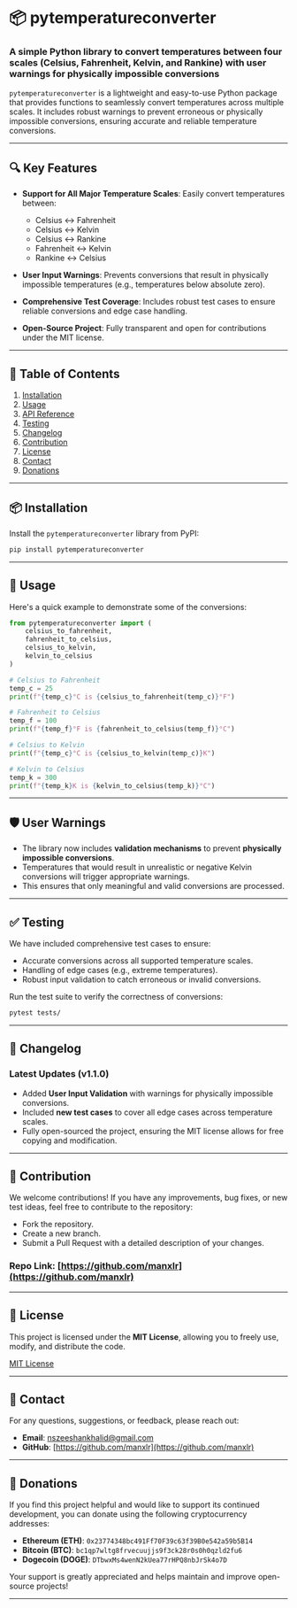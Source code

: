 
# 📦 pytemperatureconverter

### A simple Python library to convert temperatures between four scales (Celsius, Fahrenheit, Kelvin, and Rankine) with user warnings for physically impossible conversions

`pytemperatureconverter` is a lightweight and easy-to-use Python package that provides functions to seamlessly convert temperatures across multiple scales. It includes robust warnings to prevent erroneous or physically impossible conversions, ensuring accurate and reliable temperature conversions.

---

## 🔍 **Key Features**

- **Support for All Major Temperature Scales**: Easily convert temperatures between:
  - Celsius ↔ Fahrenheit  
  - Celsius ↔ Kelvin  
  - Celsius ↔ Rankine  
  - Fahrenheit ↔ Kelvin  
  - Rankine ↔ Celsius  

- **User Input Warnings**: Prevents conversions that result in physically impossible temperatures (e.g., temperatures below absolute zero).
  
- **Comprehensive Test Coverage**: Includes robust test cases to ensure reliable conversions and edge case handling.

- **Open-Source Project**: Fully transparent and open for contributions under the MIT license.

---

## 📝 **Table of Contents**
1. [Installation](#installation)
2. [Usage](#usage)
3. [API Reference](#api-reference)
4. [Testing](#testing)
5. [Changelog](#changelog)
6. [Contribution](#contribution)
7. [License](#license)
8. [Contact](#contact)
9. [Donations](#donations)

---

## 📦 **Installation**

Install the `pytemperatureconverter` library from PyPI:

```bash
pip install pytemperatureconverter
```

---

## 🚀 **Usage**

Here's a quick example to demonstrate some of the conversions:

```python
from pytemperatureconverter import (
    celsius_to_fahrenheit,
    fahrenheit_to_celsius,
    celsius_to_kelvin,
    kelvin_to_celsius
)

# Celsius to Fahrenheit
temp_c = 25
print(f"{temp_c}°C is {celsius_to_fahrenheit(temp_c)}°F")

# Fahrenheit to Celsius
temp_f = 100
print(f"{temp_f}°F is {fahrenheit_to_celsius(temp_f)}°C")

# Celsius to Kelvin
print(f"{temp_c}°C is {celsius_to_kelvin(temp_c)}K")

# Kelvin to Celsius
temp_k = 300
print(f"{temp_k}K is {kelvin_to_celsius(temp_k)}°C")
```

---

## 🛡️ **User Warnings**

- The library now includes **validation mechanisms** to prevent **physically impossible conversions**.
- Temperatures that would result in unrealistic or negative Kelvin conversions will trigger appropriate warnings.
- This ensures that only meaningful and valid conversions are processed.

---

## ✅ **Testing**

We have included comprehensive test cases to ensure:

- Accurate conversions across all supported temperature scales.
- Handling of edge cases (e.g., extreme temperatures).
- Robust input validation to catch erroneous or invalid conversions.

Run the test suite to verify the correctness of conversions:

```bash
pytest tests/
```

---

## 🔄 **Changelog**

### Latest Updates (v1.1.0)

- Added **User Input Validation** with warnings for physically impossible conversions.
- Included **new test cases** to cover all edge cases across temperature scales.
- Fully open-sourced the project, ensuring the MIT license allows for free copying and modification.

---

## 🤝 **Contribution**

We welcome contributions! If you have any improvements, bug fixes, or new test ideas, feel free to contribute to the repository:

- Fork the repository.
- Create a new branch.
- Submit a Pull Request with a detailed description of your changes.

### Repo Link: [https://github.com/manxlr](https://github.com/manxlr)

---

## 📜 **License**

This project is licensed under the **MIT License**, allowing you to freely use, modify, and distribute the code.

[MIT License](https://opensource.org/licenses/MIT)

---

## 📧 **Contact**

For any questions, suggestions, or feedback, please reach out:

- **Email**: [nszeeshankhalid@gmail.com](mailto:nszeeshankhalid@gmail.com)
- **GitHub**: [https://github.com/manxlr](https://github.com/manxlr)

---

## 💖 **Donations**

If you find this project helpful and would like to support its continued development, you can donate using the following cryptocurrency addresses:

- **Ethereum (ETH)**: `0x23774348bc491Ff70F39c63f39B0e542a59b5B14`  
- **Bitcoin (BTC)**: `bc1qp7wltg8frvecuujjs9f3ck28r0s0h0qzld2fu6`  
- **Dogecoin (DOGE)**: `DTbwxMs4wenN2kUea77rHPQ8nbJrSk4o7D`  

Your support is greatly appreciated and helps maintain and improve open-source projects!

---
